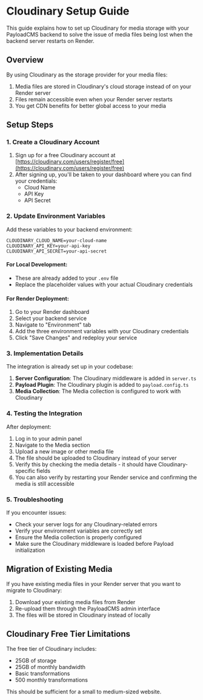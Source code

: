 # Cloudinary Setup Guide

This guide explains how to set up Cloudinary for media storage with your PayloadCMS backend to solve the issue of media files being lost when the backend server restarts on Render.

## Overview

By using Cloudinary as the storage provider for your media files:

1. Media files are stored in Cloudinary's cloud storage instead of on your Render server
2. Files remain accessible even when your Render server restarts
3. You get CDN benefits for better global access to your media

## Setup Steps

### 1. Create a Cloudinary Account

1. Sign up for a free Cloudinary account at [https://cloudinary.com/users/register/free](https://cloudinary.com/users/register/free)
2. After signing up, you'll be taken to your dashboard where you can find your credentials:
   - Cloud Name
   - API Key
   - API Secret

### 2. Update Environment Variables

Add these variables to your backend environment:

```
CLOUDINARY_CLOUD_NAME=your-cloud-name
CLOUDINARY_API_KEY=your-api-key
CLOUDINARY_API_SECRET=your-api-secret
```

#### For Local Development:
- These are already added to your `.env` file
- Replace the placeholder values with your actual Cloudinary credentials

#### For Render Deployment:
1. Go to your Render dashboard
2. Select your backend service
3. Navigate to "Environment" tab
4. Add the three environment variables with your Cloudinary credentials
5. Click "Save Changes" and redeploy your service

### 3. Implementation Details

The integration is already set up in your codebase:

1. **Server Configuration**: The Cloudinary middleware is added in `server.ts`
2. **Payload Plugin**: The Cloudinary plugin is added to `payload.config.ts`
3. **Media Collection**: The Media collection is configured to work with Cloudinary

### 4. Testing the Integration

After deployment:

1. Log in to your admin panel
2. Navigate to the Media section
3. Upload a new image or other media file
4. The file should be uploaded to Cloudinary instead of your server
5. Verify this by checking the media details - it should have Cloudinary-specific fields
6. You can also verify by restarting your Render service and confirming the media is still accessible

### 5. Troubleshooting

If you encounter issues:

- Check your server logs for any Cloudinary-related errors
- Verify your environment variables are correctly set
- Ensure the Media collection is properly configured
- Make sure the Cloudinary middleware is loaded before Payload initialization

## Migration of Existing Media

If you have existing media files in your Render server that you want to migrate to Cloudinary:

1. Download your existing media files from Render
2. Re-upload them through the PayloadCMS admin interface
3. The files will be stored in Cloudinary instead of locally

## Cloudinary Free Tier Limitations

The free tier of Cloudinary includes:

- 25GB of storage
- 25GB of monthly bandwidth
- Basic transformations
- 500 monthly transformations

This should be sufficient for a small to medium-sized website. 